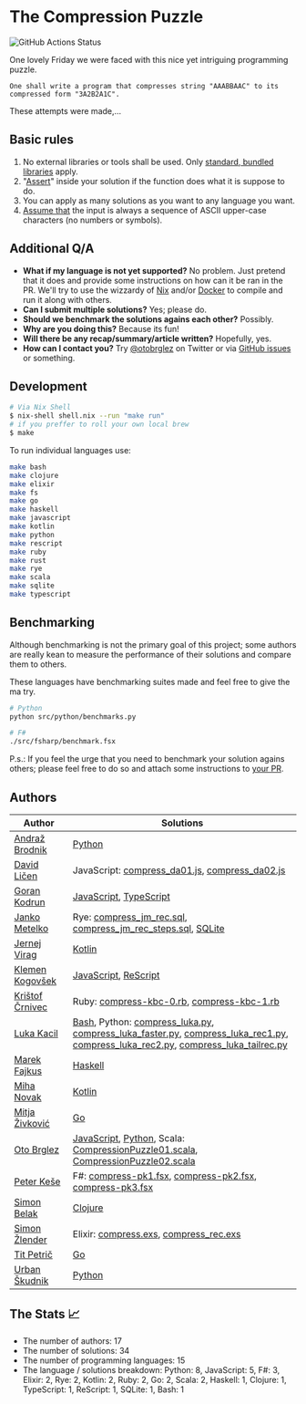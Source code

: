 # The Compression Puzzle

![GitHub Actions Status](https://github.com/otobrglez/compression-puzzle/actions/workflows/test.yml/badge.svg)

One lovely Friday we were faced with this nice yet intriguing programming puzzle.

```
One shall write a program that compresses string "AAABBAAC" to its compressed form "3A2B2A1C".
```

These attempts were made,...

## Basic rules

1. No external libraries or tools shall be used. Only [standard, bundled libraries](https://en.wikipedia.org/wiki/Standard_library) apply.
2. "[Assert](https://en.wikipedia.org/wiki/Assertion_(software_development))" inside your solution if the function does what it is suppose to do.
3. You can apply as many solutions as you want to any language you want.
4. [Assume that](https://github.com/otobrglez/compression-puzzle/issues/29) the input is always a sequence of ASCII upper-case characters (no numbers or symbols).

## Additional Q/A

- **What if my language is not yet supported?** No problem. Just pretend that it does and provide some instructions on how can it be ran in the PR. We'll try to use the wizzardy of [Nix](https://nixos.org/) and/or [Docker](https://www.docker.com/) to compile and run it along with others.
- **Can I submit multiple solutions?**
Yes; please do.
- **Should we benchmark the solutions agains each other?** 
Possibly.
- **Why are you doing this?** 
Because its fun!
- **Will there be any recap/summary/article written?** 
Hopefully, yes.
- **How can I contact you?** 
Try [@otobrglez](https://twitter.com/otobrglez) on Twitter or via [GitHub issues](https://github.com/otobrglez/compression-puzzle/issues) or something.

## Development

```bash
# Via Nix Shell
$ nix-shell shell.nix --run "make run"
# if you preffer to roll your own local brew
$ make
```

To run individual languages use:

```bash
make bash
make clojure
make elixir
make fs
make go
make haskell
make javascript
make kotlin
make python
make rescript
make ruby
make rust
make rye
make scala
make sqlite
make typescript
```

## Benchmarking

Although benchmarking is not the primary goal of this project; some authors are really kean to measure the performance of their solutions and compare them to others. 

These languages have benchmarking suites made and feel free to give the ma try.

```bash
# Python
python src/python/benchmarks.py

# F#
./src/fsharp/benchmark.fsx
```

P.s.: If you feel the urge that you need to benchmark your solution agains others; please feel free to do so and attach some instructions to [your PR](https://github.com/otobrglez/compression-puzzle/pulls).

## Authors

| Author | Solutions |
| --- | --- |
|[Andraž Brodnik](http://github.com/brodul) | [Python](src/python/compress_brodul.py)|
|[David Ličen](https://github.com/davision) | JavaScript: [compress_da01.js](src/javascript/compress_da01.js), [compress_da02.js](src/javascript/compress_da02.js)|
|[Goran Kodrun](https://github.com/liveandie) | [JavaScript](src/javascript/compress_go.js), [TypeScript](src/ts/compress_go2.ts)|
|[Janko Metelko](https://github.com/refaktor) | Rye: [compress_jm_rec.sql](src/rye/compress_jm_rec.sql), [compress_jm_rec_steps.sql](src/rye/compress_jm_rec_steps.sql), [SQLite](src/sqlite/compress_rec.sql)|
|[Jernej Virag](https://github.com/izacus) | [Kotlin](src/kotlin/compress.kts)|
|[Klemen Kogovšek](https://github.com/kkogovsek) | [JavaScript](src/javascript/compress_reduce_klemen.js), [ReScript](src/rescript/PatternMatchCompress.res)|
|[Krištof Črnivec](https://github.com/MrChriss) | Ruby: [compress-kbc-0.rb](src/ruby/compress-kbc-0.rb), [compress-kbc-1.rb](src/ruby/compress-kbc-1.rb)|
|[Luka Kacil](https://github.com/lknix) | [Bash](src/bash/compress_lk.sh), Python: [compress_luka.py](src/python/compress_luka.py), [compress_luka_faster.py](src/python/compress_luka_faster.py), [compress_luka_rec1.py](src/python/compress_luka_rec1.py), [compress_luka_rec2.py](src/python/compress_luka_rec2.py), [compress_luka_tailrec.py](src/python/compress_luka_tailrec.py)|
|[Marek Fajkus](https://github.com/turboMaCk) | [Haskell](src/haskell/Compress_turbomack.hs)|
|[Miha Novak](https://github.com/mihanovak1024) | [Kotlin](src/kotlin/mn1024_compress.kts)|
|[Mitja Živković](https://linkedin.com/in/mitja-živković-367206) | [Go](src/go/compress_mitja.go)|
|[Oto Brglez](https://github.com/otobrglez) | [JavaScript](src/javascript/compress_ob.js), [Python](src/python/compress_ob.py), Scala: [CompressionPuzzle01.scala](src/scala/CompressionPuzzle01.scala), [CompressionPuzzle02.scala](src/scala/CompressionPuzzle02.scala)|
|[Peter Keše](https://github.com/pkese) | F#: [compress-pk1.fsx](src/fsharp/compress-pk1.fsx), [compress-pk2.fsx](src/fsharp/compress-pk2.fsx), [compress-pk3.fsx](src/fsharp/compress-pk3.fsx)|
|[Simon Belak](https://github.com/sbelak) | [Clojure](src/clojure/clojpression-puzzle/src/clojpression_puzzle.clj)|
|[Simon Žlender](https://github.com/szlend) | Elixir: [compress.exs](src/elixir/compress.exs), [compress_rec.exs](src/elixir/compress_rec.exs)|
|[Tit Petrič](https://github.com/titpetric) | [Go](src/go/compress_tit.go)|
|[Urban Škudnik](https://github.com/uskudnik) | [Python](src/python/compress_urban.py)|

## The Stats 📈
- The number of authors: 17
- The number of solutions: 34
- The number of programming languages: 15
- The language / solutions breakdown: Python: 8, JavaScript: 5, F#: 3, Elixir: 2, Rye: 2, Kotlin: 2, Ruby: 2, Go: 2, Scala: 2, Haskell: 1, Clojure: 1, TypeScript: 1, ReScript: 1, SQLite: 1, Bash: 1

